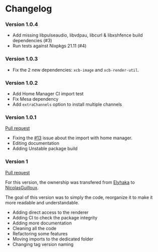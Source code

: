 # Changelog

### Version 1.0.4

- Add missing libpulseaudio, libvdpau, libcurl & libxshfence build dependencies (#3)
- Run tests against Nixpkgs 21.11 (#4)


### Version 1.0.3

- Fix the 2 new dependencies: `xcb-image` and `xcb-render-util`.


### Version 1.0.2

- Add Home Manager CI import test
- Fix Mesa dependency
- Add `extraChannels` option to install multiple channels


### Version 1.0.1

[Pull request](https://github.com/NicolasGuilloux/shadow-nix/pull/14)

- Fixing the [#13](https://github.com/NicolasGuilloux/shadow-nix/issues/13) issue about the import with home manager.
- Editing documentation
- Adding Unstable package build

### Version 1

[Pull request](https://github.com/NicolasGuilloux/shadow-nix/pull/11)

For this version, the ownership was transfered from [Elyhaka](https://github.com/Elyhaka) to [NicolasGuilloux](https://github.com/NicolasGuilloux).

The goal of this version was to simply the code, reorganize it to make it more readable and understandable.

- Adding direct access to the renderer
- Adding CI to check the package integrity
- Adding more documentation
- Cleaning all the code
- Refactoring some features
- Moving imports to the dedicated folder
- Changing tag version naming
